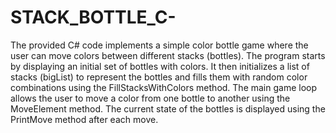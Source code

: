 # STACK_BOTTLE_C-
 The provided C# code implements a simple color bottle game where the user can move colors between different stacks (bottles).
 The program starts by displaying an initial set of bottles with colors.
It then initializes a list of stacks (bigList) to represent the bottles and fills them with random color combinations using the FillStacksWithColors method.
The main game loop allows the user to move a color from one bottle to another using the MoveElement method.
The current state of the bottles is displayed using the PrintMove method after each move.
